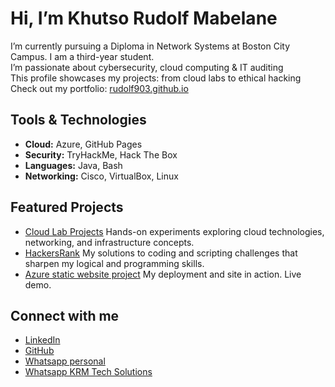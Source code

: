 #  Hi, I’m Khutso Rudolf Mabelane

I’m currently pursuing a Diploma in Network Systems at Boston City Campus. I am a third-year student.  
I’m passionate about cybersecurity, cloud computing & IT auditing  
This profile showcases my projects: from cloud labs to ethical hacking  
Check out my portfolio: [rudolf903.github.io](https://rudolf903.github.io)

##  Tools & Technologies
- **Cloud:** Azure, GitHub Pages
- **Security:** TryHackMe, Hack The Box
- **Languages:** Java, Bash
- **Networking:** Cisco, VirtualBox, Linux

## Featured Projects
- [Cloud Lab Projects](https://github.com/Rudolf903/cloud-lab-projects) Hands-on experiments exploring cloud technologies, networking, and infrastructure concepts.
- [HackersRank](https://rudolf903.github.io) My solutions to coding and scripting challenges that sharpen my logical and programming skills.
- [Azure static website project](https://rudolfwebsite123.z1.web.core.windows.net/) My deployment and site in action. Live demo.

## Connect with me
- [LinkedIn](https://www.linkedin.com/in/khutso-mabelane-1a1703278)
- [GitHub](https://github.com/Rudolf903)
- [Whatsapp personal](https://wa.me/qr/JRXM46CEMZTKB1)
- [Whatsapp KRM Tech Solutions](https://wa.me/message/IKWOPIMIHBO7A1)
